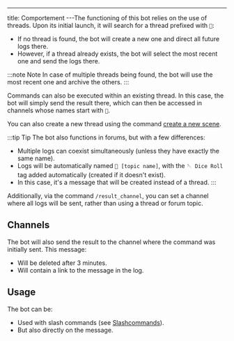 ---
title: Comportement
---The functioning of this bot relies on the use of threads. Upon its initial launch, it will search for a thread prefixed with `🎲`:

- If no thread is found, the bot will create a new one and direct all future logs there.
- However, if a thread already exists, the bot will select the most recent one and send the logs there.

:::note Note
In case of multiple threads being found, the bot will use the most recent one and archive the others.
:::

Commands can also be executed within an existing thread. In this case, the bot will simply send the result there, which can then be accessed in channels whose names start with `🎲`.

You can also create a new thread using the command [create a new scene](./slashcommands.md#create-a-new-scene).

:::tip Tip
The bot also functions in forums, but with a few differences:
- Multiple logs can coexist simultaneously (unless they have exactly the same name).
- Logs will be automatically named `🎲 [topic name]`, with the `🪡 Dice Roll` tag added automatically (created if it doesn't exist).
- In this case, it's a message that will be created instead of a thread.
:::

Additionally, via the command `/result_channel`, you can set a channel where all logs will be sent, rather than using a thread or forum topic.

## Channels

The bot will also send the result to the channel where the command was initially sent. This message:

- Will be deleted after 3 minutes.
- Will contain a link to the message in the log.

## Usage

The bot can be:

- Used with slash commands (see [Slashcommands](./slashcommands)).
- But also directly on the message.